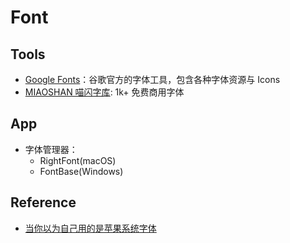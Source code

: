 # Font

## Tools
- [Google Fonts](https://fonts.google.com/)：谷歌官方的字体工具，包含各种字体资源与 Icons
- [MIAOSHAN 喵闪字库](https://www.miao3.cn): 1k+ 免费商用字体

## App
- 字体管理器：
  - RightFont(macOS)
  - FontBase(Windows)

## Reference
-  [当你以为自己用的是苹果系统字体](https://sspai.com/post/87960)
